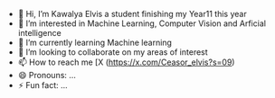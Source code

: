- 👋 Hi, I’m Kawalya Elvis a student finishing my Year11 this year
- 👀 I’m interested in Machine Learning, Computer Vision and Arficial intelligence
- 🌱 I’m currently learning Machine learning 
- 💞️ I’m looking to collaborate on my areas of interest
- 📫 How to reach me [X (https://x.com/Ceasor_elvis?s=09)
- 😄 Pronouns: ...
- ⚡ Fun fact: ...

<!---
ceasor-elvis/ceasor-elvis is a ✨ special ✨ repository because its `README.md` (this file) appears on your GitHub profile.
You can click the Preview link to take a look at your changes.
--->
